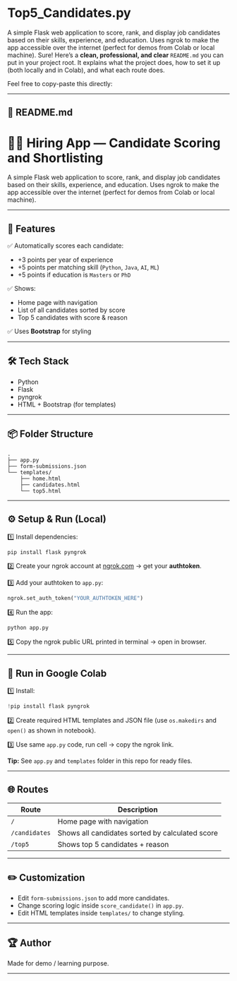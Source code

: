 # Top5_Candidates.py
A simple Flask web application to score, rank, and display job candidates based on their skills, experience, and education. Uses ngrok to make the app accessible over the internet (perfect for demos from Colab or local machine).
Sure! Here’s a **clean, professional, and clear** `README.md` you can put in your project root.
It explains what the project does, how to set it up (both locally and in Colab), and what each route does.

Feel free to copy-paste this directly:

---

## 📄 **README.md**

# 🧑‍💻 Hiring App — Candidate Scoring and Shortlisting

A simple Flask web application to score, rank, and display job candidates based on their skills, experience, and education.
Uses ngrok to make the app accessible over the internet (perfect for demos from Colab or local machine).

---

## 🚀 **Features**

✅ Automatically scores each candidate:

* +3 points per year of experience
* +5 points per matching skill (`Python`, `Java`, `AI`, `ML`)
* +5 points if education is `Masters` or `PhD`

✅ Shows:

* Home page with navigation
* List of all candidates sorted by score
* Top 5 candidates with score & reason

✅ Uses **Bootstrap** for styling

---

## 🛠 **Tech Stack**

* Python
* Flask
* pyngrok
* HTML + Bootstrap (for templates)

---

## 📦 **Folder Structure**

```
.
├── app.py
├── form-submissions.json
└── templates/
    ├── home.html
    ├── candidates.html
    └── top5.html
```

---

## ⚙️ **Setup & Run (Local)**

1️⃣ Install dependencies:

```bash
pip install flask pyngrok
```

2️⃣ Create your ngrok account at [ngrok.com](https://ngrok.com/) → get your **authtoken**.

3️⃣ Add your authtoken to `app.py`:

```python
ngrok.set_auth_token("YOUR_AUTHTOKEN_HERE")
```

4️⃣ Run the app:

```bash
python app.py
```

5️⃣ Copy the ngrok public URL printed in terminal → open in browser.

---

## 📔 **Run in Google Colab**

1️⃣ Install:

```python
!pip install flask pyngrok
```

2️⃣ Create required HTML templates and JSON file (use `os.makedirs` and `open()` as shown in notebook).

3️⃣ Use same `app.py` code, run cell → copy the ngrok link.

**Tip:** See `app.py` and `templates` folder in this repo for ready files.

---

## 🌐 **Routes**

| Route         | Description                                     |
| ------------- | ----------------------------------------------- |
| `/`           | Home page with navigation                       |
| `/candidates` | Shows all candidates sorted by calculated score |
| `/top5`       | Shows top 5 candidates + reason                 |

---

## ✏️ **Customization**

* Edit `form-submissions.json` to add more candidates.
* Change scoring logic inside `score_candidate()` in `app.py`.
* Edit HTML templates inside `templates/` to change styling.

---

## 🏆 **Author**

Made for demo / learning purpose.

---

